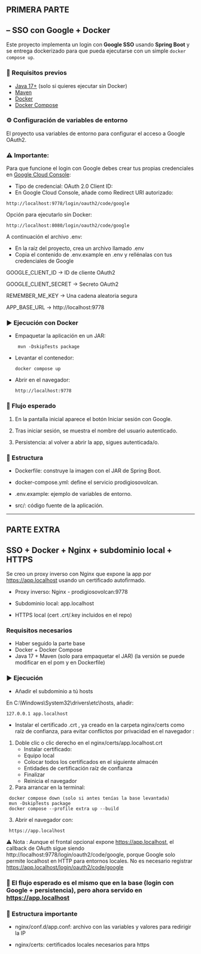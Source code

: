 ## PRIMERA PARTE

## – SSO con Google + Docker

Este proyecto implementa un login con **Google SSO** usando **Spring Boot** y se entrega dockerizado para que pueda ejecutarse con un simple `docker compose up`.


### 🚀 Requisitos previos
- [Java 17+](https://adoptium.net/) (solo si quieres ejecutar sin Docker)
- [Maven](https://maven.apache.org/)
- [Docker](https://docs.docker.com/get-docker/)
- [Docker Compose](https://docs.docker.com/compose/)


### ⚙️ Configuración de variables de entorno

El proyecto usa variables de entorno para configurar el acceso a Google OAuth2.


### ⚠️ Importante:

Para que funcione el login con Google debes crear tus propias credenciales en [Google Cloud Console](https://console.cloud.google.com/welcome?project=seventh-sunbeam-471715-g2):

- Tipo de credencial: OAuth 2.0 Client ID:
- En Google Cloud Console, añade como Redirect URI autorizado:
 ```
 http://localhost:9778/login/oauth2/code/google
  ```
  Opción para ejecutarlo sin Docker:
   ```
 http://localhost:8080/login/oauth2/code/google
  ```
  
A continuación el archivo .env: 

- En la raíz del proyecto, crea un archivo llamado .env
- Copia el contenido de .env.example en .env y rellénalas con tus credenciales de Google 

GOOGLE_CLIENT_ID → ID de cliente OAuth2

GOOGLE_CLIENT_SECRET → Secreto OAuth2

REMEMBER_ME_KEY → Una cadena aleatoria segura

APP_BASE_URL → http://localhost:9778

### ▶️ Ejecución con Docker

- Empaquetar la aplicación en un JAR:

  ```
   mvn -DskipTests package 
  ```

- Levantar el contenedor:

   ```
   docker compose up
  ```

- Abrir en el navegador:

   ```
   http://localhost:9778
  ```
 

### 🧪 Flujo esperado

1. En la pantalla inicial aparece el botón Iniciar sesión con Google.

2. Tras iniciar sesión, se muestra el nombre del usuario autenticado.

3. Persistencia: al volver a abrir la app, sigues autenticada/o.

### 📂 Estructura

- Dockerfile: construye la imagen con el JAR de Spring Boot.

- docker-compose.yml: define el servicio prodigiosovolcan.

- .env.example: ejemplo de variables de entorno.

- src/: código fuente de la aplicación.

---

## PARTE EXTRA

## SSO + Docker + Nginx + subdominio local + HTTPS

Se creo un proxy inverso con Nginx que expone la app por https://app.localhost usando un certificado autofirmado.

- Proxy inverso: Nginx - prodigiosovolcan:9778

- Subdominio local: app.localhost

- HTTPS local (cert .crt/.key incluidos en el repo)

### Requisitos necesarios

- Haber seguido la parte base
- Docker + Docker Compose
- Java 17 + Maven (solo para empaquetar el JAR) (la versión se puede modificar en el pom y en Dockerfile)

### ▶️ Ejecución

- Añadir el subdominio a tú hosts

En C:\Windows\System32\drivers\etc\hosts, añadir:

   ```
   127.0.0.1 app.localhost
  ```

- Instalar el certificado .crt , ya creado en la carpeta nginx/certs como raíz de confianza, para evitar conflictos por privacidad en el navegador :

 1. Doble clic o clic derecho en el nginx/certs/app.localhost.crt 
    * Instalar certificado:
	* Equipo local
	* Colocar todos los certificados en el siguiente almacén
	* Entidades de certificación raíz de confianza
	* Finalizar
	* Reinicia el navegador
 2. Para arrancar en la terminal:

  ```
   docker compose down (solo si antes tenías la base levantada)
   mvn -DskipTests package 
   docker compose --profile extra up --build 
  ```

 3. Abrir el navegador con: 

  ```
   https://app.localhost
  ```

⚠️ Nota : 
Aunque el frontal opcional expone https://app.localhost, el callback de OAuth sigue siendo http://localhost:9778/login/oauth2/code/google, porque Google solo permite localhost en HTTP para entornos locales. No es necesario registrar https://app.localhost/login/oauth2/code/google
 
### 🧪 El flujo esperado es el mismo que en la base (login con Google + persistencia), pero ahora servido en https://app.localhost

### 📂 Estructura importante 

- nginx/conf.d/app.conf: archivo con las variables y valores para redirigir la IP

- nginx/certs: certificados locales necesarios para https




